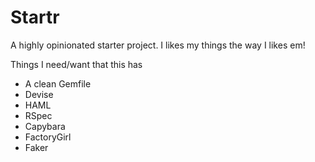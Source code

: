 # Startr

A highly opinionated starter project. I likes my things the way I likes em!

Things I need/want that this has

* A clean Gemfile
* Devise
* HAML
* RSpec
* Capybara
* FactoryGirl
* Faker

